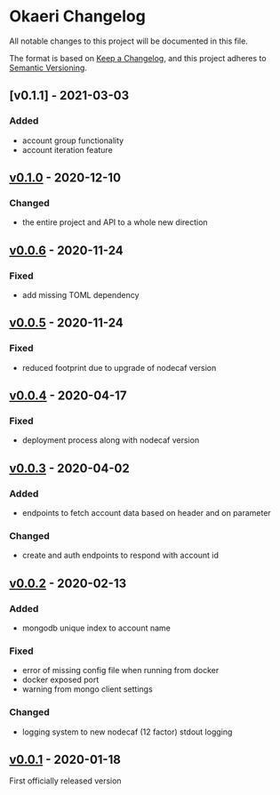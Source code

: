 # Okaeri Changelog

All notable changes to this project will be documented in this file.

The format is based on [Keep a Changelog](https://keepachangelog.com/en/1.0.0/),
and this project adheres to [Semantic Versioning](https://semver.org/spec/v2.0.0.html).

## [v0.1.1] - 2021-03-03

### Added
- account group functionality
- account iteration feature

## [v0.1.0] - 2020-12-10

### Changed
- the entire project and API to a whole new direction

## [v0.0.6] - 2020-11-24

### Fixed
- add missing TOML dependency

## [v0.0.5] - 2020-11-24

### Fixed
- reduced footprint due to upgrade of nodecaf version

## [v0.0.4] - 2020-04-17

### Fixed
- deployment process along with nodecaf version

## [v0.0.3] - 2020-04-02

### Added
- endpoints to fetch account data based on header and on parameter

### Changed
- create and auth endpoints to respond with account id

## [v0.0.2] - 2020-02-13

### Added
- mongodb unique index to account name

### Fixed
- error of missing config file when running from docker
- docker exposed port
- warning from mongo client settings

### Changed
- logging system to new nodecaf (12 factor) stdout logging

## [v0.0.1] - 2020-01-18

First officially released version

[v0.0.1]: https://gitlab.com/GCSBOSS/okaeri/-/tags/v0.0.1
[v0.0.2]: https://gitlab.com/GCSBOSS/okaeri/-/tags/v0.0.2
[v0.0.3]: https://gitlab.com/GCSBOSS/okaeri/-/tags/v0.0.3
[v0.0.4]: https://gitlab.com/GCSBOSS/okaeri/-/tags/v0.0.4
[v0.0.5]: https://gitlab.com/GCSBOSS/okaeri/-/tags/v0.0.5
[v0.0.6]: https://gitlab.com/GCSBOSS/okaeri/-/tags/v0.0.6
[v0.1.0]: https://gitlab.com/GCSBOSS/okaeri/-/tags/v0.1.0
